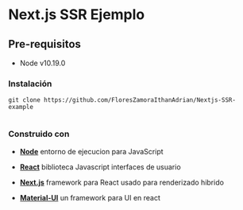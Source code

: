 # Next.js SSR Ejemplo

## Pre-requisitos
- Node v10.19.0

### Instalación

```
git clone https://github.com/FloresZamoraIthanAdrian/Nextjs-SSR-example


```

### Construido con 

- **[Node](https://nodejs.org/es/)** entorno de ejecucion para JavaScript

- **[React](https://es.reactjs.org/)** biblioteca Javascript  interfaces de usuario 

- **[Next.js](https://nextjs.org/)** framework para React usado para renderizado hibrido

- **[Material-UI](https://material-ui.com/es/)** un framework para UI en react
